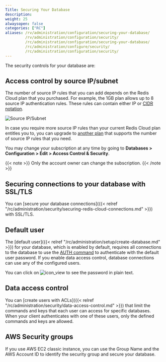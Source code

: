 ```yaml
---
Title: Securing Your Database
description:
weight: 25
alwaysopen: false
categories: ["RC"]
aliases: /rv/administration/configuration/securing-your-database/
         /rv/administration/configuration/security/
         /rc/administration/configuration/securing-your-database/
         /rc/administration/configure/security/
         /rc/administration/configuration/security/
---
```

The security controls for your database are:

## Access control by source IP/subnet

The number of source IP rules that you can add depends on the Redis Cloud plan that you purchased.
For example, the 1GB plan allows up to 8 source IP authentication rules.
These rules can contain either IP or [CIDR notation](https://en.wikipedia.org/wiki/Classless_Inter-Domain_Routing#CIDR_notation).

![Source IP/Subnet](/images/rc/source_ip_subnet-1.png)

In case you require more source IP rules than your current Redis Cloud plan entitles you to,
you can upgrade to [another plan](https://redislabs.com/pricing) that supports the number of source IP rules that you need.

You may change your subscription at any time by going to **Databases > Configuration > Edit > Access Control & Security**.

{{< note >}}
Only the account owner can change the subscription.
{{< /note >}}

## Securing connections to your database with SSL/TLS

You can [secure your database connections]({{< relref "/rc/administration/security/securing-redis-cloud-connections.md" >}}) with SSL/TLS.

## Default user

The [default user]({{< relref "/rc/administration/setup/create-database.md" >}}) for your database, which is enabled by default,
requires all connections to the database to use the [AUTH command](https://redis.io/commands/auth) to authenticate with the default user password.
If you enable data access control, database connections can use any of the configured users.

You can click on ![icon_view](/images/rc/icon_view.png#no-click "View") to see the password in plain text.

## Data access control

You can [create users with ACLs]({{< relref "/rc/administration/security/data-access-control.md" >}}) that limit the commands and keys that each user can access for specific databases.
When your client authenticates with one of these users,
only the defined commands and keys are allowed.

## AWS Security groups

If you use AWS EC2 classic instance,
you can use the Group Name and the AWS Account ID to identify the security group and secure your database.
